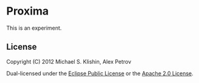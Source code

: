 # Proxima

This is an experiment.


## License

Copyright (C) 2012 Michael S. Klishin, Alex Petrov

Dual-licensed under the [Eclipse Public License](http://www.eclipse.org/legal/epl-v10.html) or the [Apache 2.0 License](http://www.apache.org/licenses/LICENSE-2.0.html).
